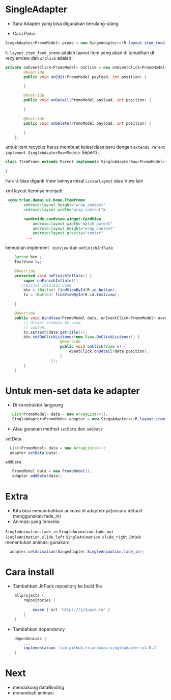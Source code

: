 # SingleAdapter
- Satu Adapter yang bisa digunakan berulang-ulang

- Cara Pakai

```java
SingeAdapter<PromoModel> promo = new SingeAdapter<>(R.layout.item_food_promo, onClick);
```
```R.layout.item_food_promo``` adalah layout item yang akan di tampilkan di recylerview dan ```onClick``` adalah :

```java
private onEventClick<PromoModel> onClick = new onEventClick<PromoModel>() {
        @Override
        public void onEdit(PromoModel payload, int position) {

        }

        @Override
        public void onDetail(PromoModel payload, int position) {

        }

        @Override
        public void onDelete(PromoModel payload, int position) {

        }
    };
```
untuk item recycler harus membuat kelas/class baru dengan ``` extends Parent  implement SingleAdapterRow<Model> ``` Seperti :

```java
class ItemPromo extends Parent implements SingleAdapterRow<PromoModel> {

}
```

```Parent``` bisa diganti View lainnya misal ```LinearLayout``` atau View lain

xml layout itemnya menjadi:

```xml
 <com.trian.damai.ui.home.ItemPromo
        android:layout_height="wrap_content"
        android:layout_width="wrap_content">

        <androidx.cardview.widget.CardView
            android:layout_width="match_parent"
            android:layout_height="wrap_content"
            android:layout_gravity="center"
         ...
```

kemudian implement ``` binView``` dan ```onFinishInflate ```

```java
    Button btn ;
    TextView tv;

    @Override
    protected void onFinishInflate() {
        super.onFinishInflate();
       //disini inisiasi view
        btn = (Button) findViewById(R.id.button);
        tv = (Button) findViewById(R.id.textview);

    }

    @Override
    public void bindView(PromoModel data, onEventClick<PromoModel> eventClick, int position) {
        // disini setdata ke view
        // contoh:
        tv.setText(data.getTitle());
        btn.setOnClickListener(new View.OnClickListener() {
                        @Override
                        public void onClick(View v) {
                            eventClick.onDetail(data,position);
                        }
                    });
        }
    }
```
# Untuk men-set data ke adapter

  - Di konstruktor langsung

```java
   List<PromoModel> data = new ArrayList<>();
   SingleAdapter<PromoMode> adapter = new SingeAdapter<>(R.layout.item_food_promo, p,data);
```
   - Atau gunakan method ```setData``` dan ```addData```

   setData
```java
  List<PromoModel> data = new ArrayList<>();
  adapter.setData(data);
```
    addData

 ```java
    PromoModel data = new PromoModel();
    adapter.addData(data);
 ```

# Extra
- Kita bisa menambahkan animasi di adapternya(secara default menggunakan fade_in)
- Animasi yang tersedia

```SingleAnimation.fade_in```
```SingleAnimation.fade_out```
```SingleAnimation.slide_left```
```SingleAnimation.slide_right```
Untuk menentukan animasi gunakan:
```java
  adapter.setAnimation(SingeAdapter.SingleAnimation.fade_in);

```
# Cara install

- Tambahkan JitPack repository ke build file

```gradle
	allprojects {
		repositories {
			...
			maven { url 'https://jitpack.io' }
		}
	}
```
- Tambahkan dependency
```gradle
    dependencies {
	    ...
	    implementation 'com.github.triandamai:singleadapter:v1.0.2'
    }
```

# Next
- mendukung dataBinding
- menambah animasi


